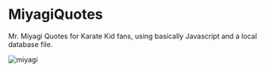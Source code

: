# MiyagiQuotes
Mr. Miyagi Quotes for Karate Kid fans, using basically Javascript and a local database file.

![miyagi](https://user-images.githubusercontent.com/26485868/135154002-5b77bdc0-9120-4b36-a2c5-c7ac2d129d71.png)

